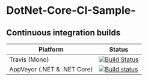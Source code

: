 # DotNet-Core-CI-Sample-


## Continuous integration builds

| Platform                    | Status                                                                                                                                  |
|-----------------------------|-----------------------------------------------------------------------------------------------------------------------------------------|
| Travis (Mono)               | [![Build Status](https://travis-ci.org/ufukaytas/DotNet-Core-CI-Sample-.svg?branch=master)](https://travis-ci.org/ufukaytas/DotNet-Core-CI-Sample-)                           |
| AppVeyor (.NET & .NET Core)               | [![Build status](https://ci.appveyor.com/api/projects/status/0sd6yt3t2uql4xhi?svg=true)](https://ci.appveyor.com/project/ufukaytas/dotnet-core-ci-sample)                           |

